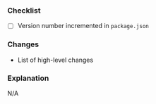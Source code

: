 ### Checklist
- [ ] Version number incremented in `package.json`

### Changes
<!-- Brief description of changes -->
- List of high-level changes

### Explanation
<!-- Include any discussion, if needed, such as why these changes were needed or why a certain implementation was chosen -->
N/A